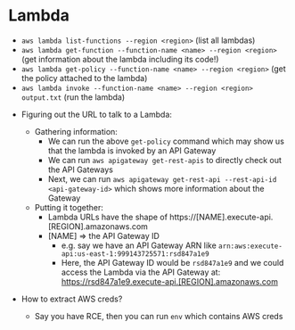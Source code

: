 # Lambda

- `aws lambda list-functions --region <region>` (list all lambdas)
- `aws lambda get-function --function-name <name> --region <region>` (get information about the lambda including its code!)
- `aws lambda get-policy --function-name <name> --region <region>` (get the policy attached to the lambda)
- `aws lambda invoke --function-name <name> --region <region> output.txt` (run the lambda)

* Figuring out the URL to talk to a Lambda:
    - Gathering information:
        - We can run the above `get-policy` command which may show us that the lambda is invoked by an API Gateway
        - We can run `aws apigateway get-rest-apis` to directly check out the API Gateways
        - Next, we can run `aws apigateway get-rest-api --rest-api-id <api-gateway-id>` which shows more information about the Gateway
    - Putting it together: 
        - Lambda URLs have the shape of https://[NAME].execute-api.[REGION].amazonaws.com
        - [NAME] => the API Gateway ID
            - e.g. say we have an API Gateway ARN like `arn:aws:execute-api:us-east-1:999143725571:rsd847a1e9`
            - Here, the API Gateway ID would be `rsd847a1e9` and we could access the Lambda via the API Gateway at: https://rsd847a1e9.execute-api.[REGION].amazonaws.com

* How to extract AWS creds?
    - Say you have RCE, then you can run `env` which contains AWS creds